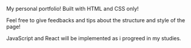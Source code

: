 My personal portfolio! Built with HTML and CSS only!

Feel free to give feedbacks and tips about the structure and style of the page!

JavaScript and React will be implemented as i progreed in my studies.
